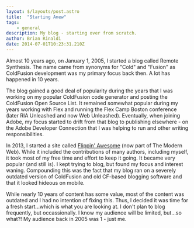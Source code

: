 ```yaml
---
layout: $/layouts/post.astro
title:  "Starting Anew"
tags:
    - general
description: My blog - starting over from scratch.
author: Brian Rinaldi
date: 2014-07-01T10:23:31.210Z
---
```


Almost 10 years ago, on January 1, 2005, I started a blog called Remote Synthesis. The name came from synonyms for "Cold" and "Fusion" as ColdFusion development was my primary focus back then. A lot has happened in 10 years.<!--more-->

The blog gained a good deal of popularity during the years that I was working on my popular ColdFusion code generator and posting the ColdFusion Open Source List. It remained somewhat popular during my years working with Flex and running the Flex Camp Boston conference (later RIA Unleashed and now Web Unleashed). Eventually, when joining Adobe, my focus started to drift from that blog to publishing elsewhere - on the Adobe Developer Connection that I was helping to run and other writing responsibilities.

In 2013, I started a site called [Flippin' Awesome](http://flippinawesome.org) (now part of The Modern Web). While it included the contributions of many authors, including myself, it took most of my free time and effort to keep it going. It became very popular (and still is). I kept trying to blog, but found my focus and interest waning. Compounding this was the fact that my blog ran on a severely outdated version of ColdFusion and old CF-based blogging software and that it looked hideous on mobile.

While nearly 10 years of content has some value, most of the content was outdated and I had no intention of fixing this. Thus, I decided it was time for a fresh start...which is what you are looking at. I don't plan to blog frequently, but occassionally. I know my audience will be limited, but...so what?! My audience back in 2005 was 1 - just me.
